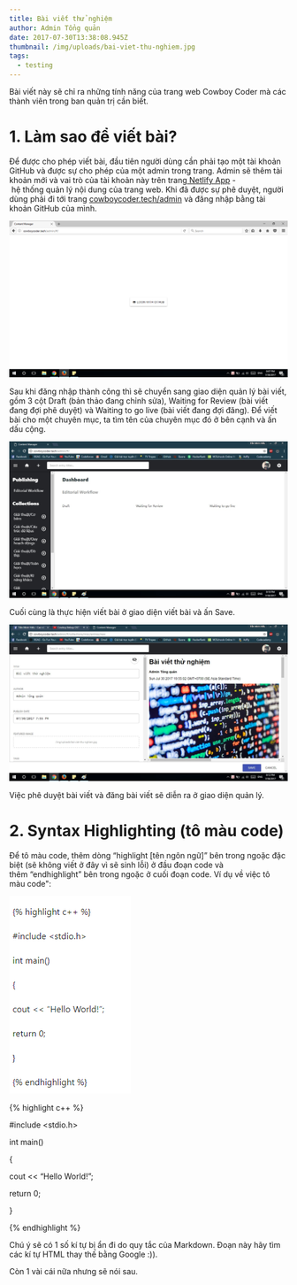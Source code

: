 ```yaml
---
title: Bài viết thử nghiệm
author: Admin Tổng quản
date: 2017-07-30T13:38:08.945Z
thumbnail: /img/uploads/bai-viet-thu-nghiem.jpg
tags:
  - testing
---
```

Bài viết này sẽ chỉ ra những tính năng của trang web Cowboy Coder mà các thành viên trong ban quản trị cần biết.

# 1. Làm sao để viết bài?

Để được cho phép viết bài, đầu tiên người dùng cần phải tạo một tài khoản GitHub và được sự cho phép của một admin trong trang. Admin sẽ thêm tài khoản mới và vai trò của tài khoản này trên trang[ Netlify App](https://app.netlify.com/) - hệ thống quản lý nội dung của trang web. Khi đã được sự phê duyệt, người dùng phải đi tới trang [cowboycoder.tech/admin](https://www.cowboycoder.tech/admin) và đăng nhập bằng tài khoản GitHub của mình.

![undefined](/img/uploads/Untitled-1.png)

Sau khi đăng nhập thành công thì sẽ chuyển sang giao diện quản lý bài viết, gồm 3 cột Draft (bản thảo đang chỉnh sửa), Waiting for Review (bài viết đang đợi phê duyệt) và Waiting to go live (bài viết đang đợi đăng). Để viết bài cho một chuyên mục, ta tìm tên của chuyên mục đó ở bên cạnh và ấn dấu cộng.

![undefined](/img/uploads/Untitled-2.jpg)

Cuối cùng là thực hiện viết bài ở giao diện viết bài và ấn Save.

![undefined](/img/uploads/Untitled-3.jpg)

Việc phê duyệt bài viết và đăng bài viết sẽ diễn ra ở giao diện quản lý.

# 2. Syntax Highlighting (tô màu code)

Để tô màu code, thêm dòng “highlight \[tên ngôn ngữ\]” bên trong ngoặc đặc biệt (sẽ không viết ở đây vì sẽ sinh lỗi) ở đầu đoạn code và thêm “endhighlight” bên trong ngoặc ở cuối đoạn code. Ví dụ về việc tô màu code":

![undefined](/img/uploads/Capture.PNG)

{% highlight c++ %}

#include <stdio.h>

int main()

{

cout << “Hello World!”;

return 0;

}

{% endhighlight %}

Chú ý sẽ có 1 số kí tự bị ẩn đi do quy tắc của Markdown. Đoạn này hãy tìm các kí tự HTML thay thế bằng Google :)).

Còn 1 vài cái nữa nhưng sẽ nói sau.


